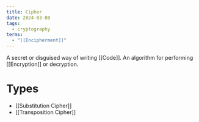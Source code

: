 ```yaml
---
title: Cipher
date: 2024-03-08
tags:
  - cryptography
terms:
  - "[[Encipherment]]"
---
```


A secret or disguised way of writing [[Code]].
An algorithm for performing [[Encryption]] or decryption.
# Types

- [[Substitution Cipher]]
- [[Transposition Cipher]]